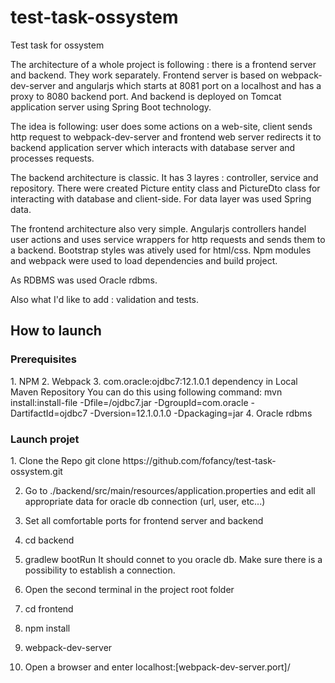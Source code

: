 # test-task-ossystem
Test task for ossystem

The architecture of a whole project is following : there is a frontend server and backend. 
They work separately. Frontend server is based on webpack-dev-server and angularjs which starts at 8081 port on a localhost and
has a proxy to 8080 backend port. And backend is deployed on Tomcat application server using Spring Boot technology.

The idea is following: user does some actions on a web-site, client sends http request to webpack-dev-server and frontend web server 
redirects it to backend application server which interacts with database server and processes requests.

The backend architecture is classic. It has 3 layres : controller, service and repository. There were 
created Picture entity class and PictureDto class for interacting with database and client-side. For data layer was used Spring data.

The frontend architecture also very simple. Angularjs controllers handel user actions and uses service wrappers for http requests
and sends them to a backend. Bootstrap styles was atively used for html/css. Npm modules and webpack were used to load dependencies
and build project.

As RDBMS was used Oracle rdbms.

Also what I'd like to add : validation and tests.


<h2> How to launch </h2>
<h3> Prerequisites </h3>
    1. NPM
    2. Webpack
    3. com.oracle:ojdbc7:12.1.0.1 dependency in Local Maven Repository 
        You can do this using following command:
            mvn install:install-file
                -Dfile=<path-to-file>/ojdbc7.jar
                -DgroupId=com.oracle
                -DartifactId=ojdbc7
                -Dversion=12.1.0.1.0
                -Dpackaging=jar
     4. Oracle rdbms
    
 <h3> Launch projet </h3>    
1. Clone the Repo 
    git clone https://github.com/fofancy/test-task-ossystem.git

2. Go to ./backend/src/main/resources/application.properties and edit all appropriate data for oracle db connection (url, user, etc...)
3. Set all comfortable ports for frontend server and backend
4. cd backend
5. gradlew bootRun
    It should connet to you oracle db. Make sure there is a possibility to establish a connection.

6. Open the second terminal in the project root folder
7. cd frontend
8. npm install
9. webpack-dev-server

10. Open a browser and enter localhost:[webpack-dev-server.port]/

